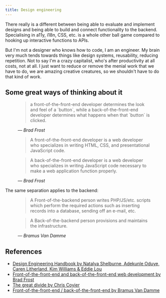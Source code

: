```yaml
---
title: Design engineering
---
```


There really is a different between being able to evaluate and implement designs and being able to build and connect functionality to the backend.
Specialising in a11y, i18n, CSS, etc. is a whole other ball game compared to hooking up interactive functions to APIs.

But I'm not a designer who knows how to code, I am an engineer. My brain very much tends towards things like design systems, reusability, reducing repetition. Not to say I'm a crazy capitalist, who's after productivity at all costs, not at all. I just want to reduce or remove the menial work that we have to do, we are amazing creative creatures, so we shouldn't have to do that kind of work.

## Some great ways of thinking about it

<figure>
  <blockquote>a front-of-the-front-end developer determines the look and feel of a `button`, while a back-of-the-front-end developer determines what happens when that `button` is clicked.</blockquote>
  <figcaption>
    — <cite>Brad Frost</cite>
  </figcaption>
</figure>
<figure>
  <blockquote>A front-of-the-front-end developer is a web developer who specializes in writing HTML, CSS, and presentational JavaScript code.</blockquote>
	<blockquote>A back-of-the-front-end developer is a web developer who specializes in writing JavaScript code necessary to make a web application function properly.</blockquote>
  <figcaption>
    — <cite>Brad Frost</cite>
  </figcaption>
</figure>

The same separation applies to the backend:

<figure>
  <blockquote>A Front-of-the-backend person writes PHP/JS/etc. scripts which perform the required actions such as inserting records into a database, sending off an e-mail, etc.</blockquote>
  <blockquote>A Back-of-the-backend person provisions and maintains the infrastructure.</blockquote>
  <figcaption>
    — <cite>Bramus Van Damme</cite>
  </figcaption>
</figure>

## References
- [Design Engineering Handbook by Natalya Shelburne, Adekunle Oduye, Caren Litherland, Kim Williams & Eddie Lou](https://books.apple.com/au/audiobook/design-engineering-handbook/id1527368573)
- [Front-of-the-front-end and back-of-the-front-end web development by Brad Frost](https://bradfrost.com/blog/post/front-of-the-front-end-and-back-of-the-front-end-web-development/)
- [The great divide by Chris Coyier](https://css-tricks.com/the-great-divide/)
- [Front-of-the-front-end / back-of-the-front-end by Bramus Van Damme](https://www.bram.us/2021/02/19/front-of-the-front-end-back-of-the-front-end/)